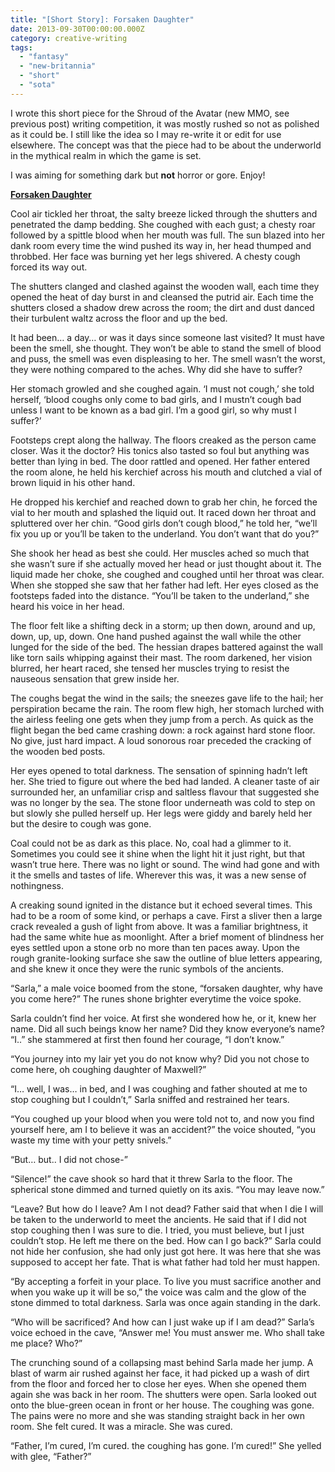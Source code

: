```yaml
---
title: "[Short Story]: Forsaken Daughter"
date: 2013-09-30T00:00:00.000Z
category: creative-writing
tags:
  - "fantasy"
  - "new-britannia"
  - "short"
  - "sota"
---
```


I wrote this short piece for the Shroud of the Avatar (new MMO, see previous post) writing competition, it was mostly rushed so not as polished as it could be. I still like the idea so I may re-write it or edit for use elsewhere. The concept was that the piece had to be about the underworld in the mythical realm in which the game is set.

I was aiming for something dark but **not** horror or gore. Enjoy!

[**Forsaken Daughter**](https://www.shroudoftheavatar.com/forum/index.php?threads/tales-of-the-underworld-sticky-dev.1901/page-4#post-23868)

Cool air tickled her throat, the salty breeze licked through the shutters and penetrated the damp bedding. She coughed with each gust; a chesty roar followed by a spittle blood when her mouth was full. The sun blazed into her dank room every time the wind pushed its way in, her head thumped and throbbed. Her face was burning yet her legs shivered. A chesty cough forced its way out.

The shutters clanged and clashed against the wooden wall, each time they opened the heat of day burst in and cleansed the putrid air. Each time the shutters closed a shadow drew across the room; the dirt and dust danced their turbulent waltz across the floor and up the bed.

It had been… a day… or was it days since someone last visited? It must have been the smell, she thought. They won’t be able to stand the smell of blood and puss, the smell was even displeasing to her. The smell wasn’t the worst, they were nothing compared to the aches. Why did she have to suffer?

Her stomach growled and she coughed again. ‘I must not cough,’ she told herself, ‘blood coughs only come to bad girls, and I mustn’t cough bad unless I want to be known as a bad girl. I’m a good girl, so why must I suffer?’

Footsteps crept along the hallway. The floors creaked as the person came closer. Was it the doctor? His tonics also tasted so foul but anything was better than lying in bed. The door rattled and opened. Her father entered the room alone, he held his kerchief across his mouth and clutched a vial of brown liquid in his other hand.

He dropped his kerchief and reached down to grab her chin, he forced the vial to her mouth and splashed the liquid out. It raced down her throat and spluttered over her chin. “Good girls don’t cough blood,” he told her, “we’ll fix you up or you’ll be taken to the underland. You don’t want that do you?”

She shook her head as best she could. Her muscles ached so much that she wasn’t sure if she actually moved her head or just thought about it. The liquid made her choke, she coughed and coughed until her throat was clear. When she stopped she saw that her father had left. Her eyes closed as the footsteps faded into the distance. “You’ll be taken to the underland,” she heard his voice in her head.

The floor felt like a shifting deck in a storm; up then down, around and up, down, up, up, down. One hand pushed against the wall while the other lunged for the side of the bed. The hessian drapes battered against the wall like torn sails whipping against their mast. The room darkened, her vision blurred, her heart raced, she tensed her muscles trying to resist the nauseous sensation that grew inside her.

The coughs begat the wind in the sails; the sneezes gave life to the hail; her perspiration became the rain. The room flew high, her stomach lurched with the airless feeling one gets when they jump from a perch. As quick as the flight began the bed came crashing down: a rock against hard stone floor. No give, just hard impact. A loud sonorous roar preceded the cracking of the wooden bed posts.

Her eyes opened to total darkness. The sensation of spinning hadn’t left her. She tried to figure out where the bed had landed. A cleaner taste of air surrounded her, an unfamiliar crisp and saltless flavour that suggested she was no longer by the sea. The stone floor underneath was cold to step on but slowly she pulled herself up. Her legs were giddy and barely held her but the desire to cough was gone.

Coal could not be as dark as this place. No, coal had a glimmer to it. Sometimes you could see it shine when the light hit it just right, but that wasn’t true here. There was no light or sound. The wind had gone and with it the smells and tastes of life. Wherever this was, it was a new sense of nothingness.

A creaking sound ignited in the distance but it echoed several times. This had to be a room of some kind, or perhaps a cave. First a sliver then a large crack revealed a gush of light from above. It was a familiar brightness, it had the same white hue as moonlight. After a brief moment of blindness her eyes settled upon a stone orb no more than ten paces away. Upon the rough granite-looking surface she saw the outline of blue letters appearing, and she knew it once they were the runic symbols of the ancients.

“Sarla,” a male voice boomed from the stone, “forsaken daughter, why have you come here?” The runes shone brighter everytime the voice spoke.

Sarla couldn’t find her voice. At first she wondered how he, or it, knew her name. Did all such beings know her name? Did they know everyone’s name? “I..” she stammered at first then found her courage, “I don’t know.”

“You journey into my lair yet you do not know why? Did you not chose to come here, oh coughing daughter of Maxwell?”

“I… well, I was… in bed, and I was coughing and father shouted at me to stop coughing but I couldn’t,” Sarla sniffed and restrained her tears.

“You coughed up your blood when you were told not to, and now you find yourself here, am I to believe it was an accident?” the voice shouted, “you waste my time with your petty snivels.”

“But… but.. I did not chose-”

“Silence!” the cave shook so hard that it threw Sarla to the floor. The spherical stone dimmed and turned quietly on its axis. “You may leave now.”

“Leave? But how do I leave? Am I not dead? Father said that when I die I will be taken to the underworld to meet the ancients. He said that if I did not stop coughing then I was sure to die. I tried, you must believe, but I just couldn’t stop. He left me there on the bed. How can I go back?” Sarla could not hide her confusion, she had only just got here. It was here that she was supposed to accept her fate. That is what father had told her must happen.

“By accepting a forfeit in your place. To live you must sacrifice another and when you wake up it will be so,” the voice was calm and the glow of the stone dimmed to total darkness. Sarla was once again standing in the dark.

“Who will be sacrificed? And how can I just wake up if I am dead?” Sarla’s voice echoed in the cave, “Answer me! You must answer me. Who shall take me place? Who?”

The crunching sound of a collapsing mast behind Sarla made her jump. A blast of warm air rushed against her face, it had picked up a wash of dirt from the floor and forced her to close her eyes. When she opened them again she was back in her room. The shutters were open. Sarla looked out onto the blue-green ocean in front or her house. The coughing was gone. The pains were no more and she was standing straight back in her own room. She felt cured. It was a miracle. She was cured.

“Father, I’m cured, I’m cured. the coughing has gone. I’m cured!” She yelled with glee, “Father?”